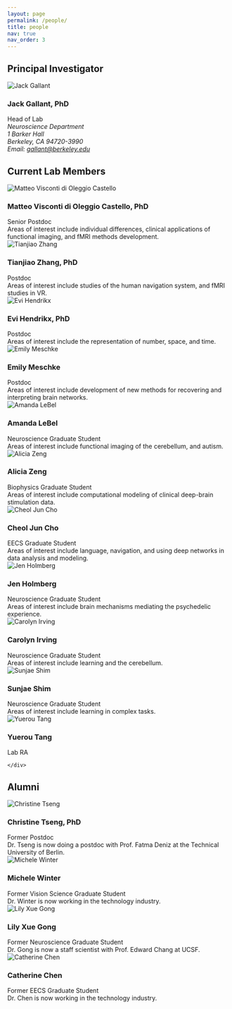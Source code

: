 ```yaml
---
layout: page
permalink: /people/
title: people
nav: true
nav_order: 3
---
```


## Principal Investigator

<article class="person-profile">
  <div class="person-image">
    <img src="{{ '/assets/img/people/Regression.Jack.jpg' | relative_url }}" alt="Jack Gallant" class="img-fluid">
  </div>
  <div class="person-info">
    <h3>Jack Gallant, PhD</h3>
    <div class="person-title">Head of Lab</div>
    <address class="person-description">
      Neuroscience Department<br>
      1 Barker Hall<br>
      Berkeley, CA 94720-3990<br>
      Email: <a href="mailto:gallant@berkeley.edu">gallant@berkeley.edu</a>
    </address>
  </div>
</article>

## Current Lab Members

<article class="person-profile">
  <div class="person-image">
    <img src="{{ '/assets/img/people/Matteo.ViscontidOC.jpg' | relative_url }}" alt="Matteo Visconti di Oleggio Castello" class="img-fluid">
  </div>
  <div class="person-info">
    <h3>Matteo Visconti di Oleggio Castello, PhD</h3>
    <div class="person-title">Senior Postdoc</div>
    <div class="person-description">
      Areas of interest include individual differences, clinical applications of functional imaging, and fMRI methods development.
    </div>
  </div>
</article>

<article class="person-profile">
  <div class="person-image">
    <img src="{{ '/assets/img/people/Tianjiao.Zhang.jpg' | relative_url }}" alt="Tianjiao Zhang" class="img-fluid">
  </div>
  <div class="person-info">
    <h3>Tianjiao Zhang, PhD</h3>
    <div class="person-title">Postdoc</div>
    <div class="person-description">
      Areas of interest include studies of the human navigation system, and fMRI studies in VR.
    </div>
  </div>
</article>

<article class="person-profile">
  <div class="person-image">
    <img src="{{ '/assets/img/people/Evi.Hendrikx.jpg' | relative_url }}" alt="Evi Hendrikx" class="img-fluid">
  </div>
  <div class="person-info">
    <h3>Evi Hendrikx, PhD</h3>
    <div class="person-title">Postdoc</div>
    <div class="person-description">
      Areas of interest include the representation of number, space, and time.
    </div>
  </div>
</article>

<article class="person-profile">
  <div class="person-image">
    <img src="{{ '/assets/img/people/Emily.Meschke.jpg' | relative_url }}" alt="Emily Meschke" class="img-fluid">
  </div>
  <div class="person-info">
    <h3>Emily Meschke</h3>
    <div class="person-title">Postdoc</div>
    <div class="person-description">
      Areas of interest include development of new methods for recovering and interpreting brain networks.
    </div>
  </div>
</article>

<article class="person-profile">
  <div class="person-image">
    <img src="{{ '/assets/img/people/Amanda.LeBel.jpg' | relative_url }}" alt="Amanda LeBel" class="img-fluid">
  </div>
  <div class="person-info">
    <h3>Amanda LeBel</h3>
    <div class="person-title">Neuroscience Graduate Student</div>
    <div class="person-description">
      Areas of interest include functional imaging of the cerebellum, and autism.
    </div>
  </div>
</article>

<article class="person-profile">
  <div class="person-image">
    <img src="{{ '/assets/img/people/Alicia.Zeng.jpg' | relative_url }}" alt="Alicia Zeng" class="img-fluid">
  </div>
  <div class="person-info">
    <h3>Alicia Zeng</h3>
    <div class="person-title">Biophysics Graduate Student</div>
    <div class="person-description">
      Areas of interest include computational modeling of clinical deep-brain stimulation data.
    </div>
  </div>
</article>

<article class="person-profile">
  <div class="person-image">
    <img src="{{ '/assets/img/people/CheolJun.Cho.jpg' | relative_url }}" alt="Cheol Jun Cho" class="img-fluid">
  </div>
  <div class="person-info">
    <h3>Cheol Jun Cho</h3>
    <div class="person-title">EECS Graduate Student</div>
    <div class="person-description">
      Areas of interest include language, navigation, and using deep networks in data analysis and modeling.
    </div>
  </div>
</article>

<article class="person-profile">
  <div class="person-image">
    <img src="{{ '/assets/img/people/Jen.Holmberg.jpg' | relative_url }}" alt="Jen Holmberg" class="img-fluid">
  </div>
  <div class="person-info">
    <h3>Jen Holmberg</h3>
    <div class="person-title">Neuroscience Graduate Student</div>
    <div class="person-description">
      Areas of interest include brain mechanisms mediating the psychedelic experience.
    </div>
  </div>
</article>

<article class="person-profile">
  <div class="person-image">
    <img src="{{ '/assets/img/people/Carolyn.Irving.jpg' | relative_url }}" alt="Carolyn Irving" class="img-fluid">
  </div>
  <div class="person-info">
    <h3>Carolyn Irving</h3>
    <div class="person-title">Neuroscience Graduate Student</div>
    <div class="person-description">
      Areas of interest include learning and the cerebellum.
    </div>
  </div>
</article>

<article class="person-profile">
  <div class="person-image">
    <img src="{{ '/assets/img/people/Sunjae.Shim.jpg' | relative_url }}" alt="Sunjae Shim" class="img-fluid">
  </div>
  <div class="person-info">
    <h3>Sunjae Shim</h3>
    <div class="person-title">Neuroscience Graduate Student</div>
    <div class="person-description">
      Areas of interest include learning in complex tasks.
    </div>
  </div>
</article>

<article class="person-profile">
  <div class="person-image">
    <img src="{{ '/assets/img/people/Yuerou.Tang.jpeg' | relative_url }}" alt="Yuerou Tang" class="img-fluid">
  </div>
  <div class="person-info">
    <h3>Yuerou Tang</h3>
    <div class="person-title">Lab RA</div>
    <div class="person-description">
      
    </div>
  </div>
</article>

## Alumni

<article class="person-profile">
  <div class="person-image">
    <img src="{{ '/assets/img/people/Christine.Tseng.jpg' | relative_url }}" alt="Christine Tseng" class="img-fluid">
  </div>
  <div class="person-info">
    <h3>Christine Tseng, PhD</h3>
    <div class="person-title">Former Postdoc</div>
    <div class="person-description">
      Dr. Tseng is now doing a postdoc with Prof. Fatma Deniz at the Technical University of Berlin.
    </div>
  </div>
</article>

<article class="person-profile">
  <div class="person-image">
    <img src="{{ '/assets/img/people/Michele.Winter.jpg' | relative_url }}" alt="Michele Winter" class="img-fluid">
  </div>
  <div class="person-info">
    <h3>Michele Winter</h3>
    <div class="person-title">Former Vision Science Graduate Student</div>
    <div class="person-description">
      Dr. Winter is now working in the technology industry.
    </div>
  </div>
</article>

<article class="person-profile">
  <div class="person-image">
    <img src="{{ '/assets/img/people/Lily.Gong.jpg' | relative_url }}" alt="Lily Xue Gong" class="img-fluid">
  </div>
  <div class="person-info">
    <h3>Lily Xue Gong</h3>
    <div class="person-title">Former Neuroscience Graduate Student</div>
    <div class="person-description">
      Dr. Gong is now a staff scientist with Prof. Edward Chang at UCSF.
    </div>
  </div>
</article>

<article class="person-profile">
  <div class="person-image">
    <img src="{{ '/assets/img/people/Catherine.Chen.jpg' | relative_url }}" alt="Catherine Chen" class="img-fluid">
  </div>
  <div class="person-info">
    <h3>Catherine Chen</h3>
    <div class="person-title">Former EECS Graduate Student</div>
    <div class="person-description">
      Dr. Chen is now working in the technology industry.
    </div>
  </div>
</article>
